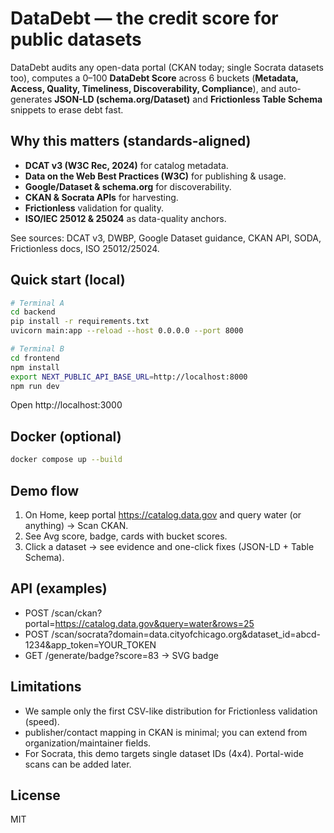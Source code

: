 # DataDebt — the credit score for public datasets

DataDebt audits any open-data portal (CKAN today; single Socrata datasets too), computes a 0–100 **DataDebt Score** across 6 buckets (**Metadata, Access, Quality, Timeliness, Discoverability, Compliance**), and auto-generates **JSON-LD (schema.org/Dataset)** and **Frictionless Table Schema** snippets to erase debt fast.

## Why this matters (standards-aligned)
- **DCAT v3 (W3C Rec, 2024)** for catalog metadata.  
- **Data on the Web Best Practices (W3C)** for publishing & usage.  
- **Google/Dataset & schema.org** for discoverability.  
- **CKAN & Socrata APIs** for harvesting.  
- **Frictionless** validation for quality.  
- **ISO/IEC 25012 & 25024** as data-quality anchors.

See sources: DCAT v3, DWBP, Google Dataset guidance, CKAN API, SODA, Frictionless docs, ISO 25012/25024.

## Quick start (local)
```bash
# Terminal A
cd backend
pip install -r requirements.txt
uvicorn main:app --reload --host 0.0.0.0 --port 8000

# Terminal B
cd frontend
npm install
export NEXT_PUBLIC_API_BASE_URL=http://localhost:8000
npm run dev
```

Open http://localhost:3000

## Docker (optional)

```bash
docker compose up --build
```

## Demo flow
1. On Home, keep portal https://catalog.data.gov and query water (or anything) → Scan CKAN.
2. See Avg score, badge, cards with bucket scores.
3. Click a dataset → see evidence and one-click fixes (JSON-LD + Table Schema).

## API (examples)
- POST /scan/ckan?portal=https://catalog.data.gov&query=water&rows=25
- POST /scan/socrata?domain=data.cityofchicago.org&dataset_id=abcd-1234&app_token=YOUR_TOKEN
- GET /generate/badge?score=83 → SVG badge

## Limitations
- We sample only the first CSV-like distribution for Frictionless validation (speed).
- publisher/contact mapping in CKAN is minimal; you can extend from organization/maintainer fields.
- For Socrata, this demo targets single dataset IDs (4x4). Portal-wide scans can be added later.

## License

MIT